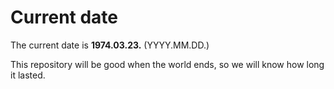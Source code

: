 # Current date

The current date is **1974.03.23.** (YYYY.MM.DD.)

This repository will be good when the world ends, so we will know how long it lasted.